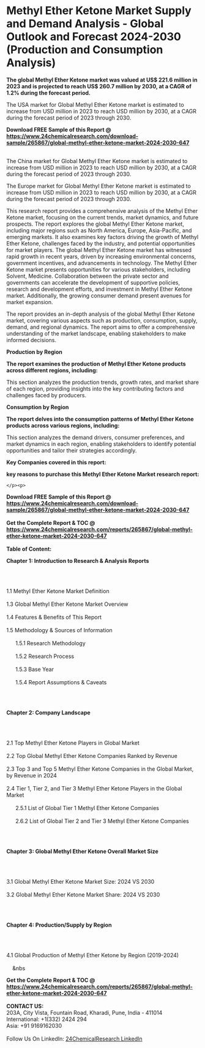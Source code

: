 <h1>Methyl Ether Ketone Market Supply and Demand Analysis - Global Outlook and Forecast 2024-2030 (Production and Consumption Analysis)</h1><p><strong>The global Methyl Ether Ketone market was valued at US$ 221.6 million in 2023 and is projected to reach US$ 260.7 million by 2030, at a CAGR of 1.2% during the forecast period.</strong></p><p>
</p><p>The USA market for Global Methyl Ether Ketone market is estimated to increase from USD million in 2023 to reach USD million by 2030, at a CAGR during the forecast period of 2023 through 2030.</p><div><b>Download FREE Sample of this Report @ 
            <a href="https://www.24chemicalresearch.com/download-sample/265867/global-methyl-ether-ketone-market-2024-2030-647">
            https://www.24chemicalresearch.com/download-sample/265867/global-methyl-ether-ketone-market-2024-2030-647</a></b></div><br><p>
</p><p>The China market for Global Methyl Ether Ketone market is estimated to increase from USD million in 2023 to reach USD million by 2030, at a CAGR during the forecast period of 2023 through 2030.</p><p>
</p><p>The Europe market for Global Methyl Ether Ketone market is estimated to increase from USD million in 2023 to reach USD million by 2030, at a CAGR during the forecast period of 2023 through 2030.</p><p>
</p><p>This research report provides a comprehensive analysis of the Methyl Ether Ketone market, focusing on the current trends, market dynamics, and future prospects. The report explores the global Methyl Ether Ketone market, including major regions such as North America, Europe, Asia-Pacific, and emerging markets. It also examines key factors driving the growth of Methyl Ether Ketone, challenges faced by the industry, and potential opportunities for market players. The global Methyl Ether Ketone market has witnessed rapid growth in recent years, driven by increasing environmental concerns, government incentives, and advancements in technology. The Methyl Ether Ketone market presents opportunities for various stakeholders, including Solvent, Medicine. Collaboration between the private sector and governments can accelerate the development of supportive policies, research and development efforts, and investment in Methyl Ether Ketone market. Additionally, the growing consumer demand present avenues for market expansion.</p><p>
</p><p>The report provides an in-depth analysis of the global Methyl Ether Ketone market, covering various aspects such as production, consumption, supply, demand, and regional dynamics. The report aims to offer a comprehensive understanding of the market landscape, enabling stakeholders to make informed decisions.</p><p>
</p><p><strong>Production by Region</strong></p><p>
</p><p><strong>The report examines the production of Methyl Ether Ketone products across different regions, including:</strong></p><p>
</p><p>
</p><p>This section analyzes the production trends, growth rates, and market share of each region, providing insights into the key contributing factors and challenges faced by producers.</p><p>
</p><p><strong>Consumption by Region</strong></p><p>
</p><p><strong>The report delves into the consumption patterns of Methyl Ether Ketone products across various regions, including:</strong></p><p>
</p><p>
</p><p>This section analyzes the demand drivers, consumer preferences, and market dynamics in each region, enabling stakeholders to identify potential opportunities and tailor their strategies accordingly.</p><p>
<strong>Key Companies covered in this report:</strong></p><p>
</p><p>
</p><p>
</p><p><strong>key reasons to purchase this Methyl Ether Ketone Market research report:</strong></p><p>

	</p><p>

</p><div><b>Download FREE Sample of this Report @ 
            <a href="https://www.24chemicalresearch.com/download-sample/265867/global-methyl-ether-ketone-market-2024-2030-647">
            https://www.24chemicalresearch.com/download-sample/265867/global-methyl-ether-ketone-market-2024-2030-647</a></b></div><br><div><b>Get the Complete Report & TOC @ 
            <a href="https://www.24chemicalresearch.com/reports/265867/global-methyl-ether-ketone-market-2024-2030-647">
            https://www.24chemicalresearch.com/reports/265867/global-methyl-ether-ketone-market-2024-2030-647</a></b></div><br>
            <b>Table of Content:</b><p><p><strong>Chapter 1: Introduction to Research &amp; Analysis Reports</strong></p><br />
<br />
<p>1.1 Methyl Ether Ketone  Market Definition<br /><br />
1.3 Global Methyl Ether Ketone  Market Overview<br /><br />
1.4 Features &amp; Benefits of This Report<br /><br />
1.5 Methodology &amp; Sources of Information<br /><br />
&nbsp;&nbsp;&nbsp;&nbsp;&nbsp; 1.5.1 Research Methodology<br /><br />
&nbsp;&nbsp;&nbsp;&nbsp;&nbsp; 1.5.2 Research Process<br /><br />
&nbsp;&nbsp;&nbsp;&nbsp;&nbsp; 1.5.3 Base Year<br /><br />
&nbsp;&nbsp;&nbsp;&nbsp;&nbsp; 1.5.4 Report Assumptions &amp; Caveats</p><br />
<br />
<p><strong>Chapter 2: Company Landscape</strong></p><br />
<br />
<p>2.1 Top Methyl Ether Ketone  Players in Global Market<br /><br />
2.2 Top Global Methyl Ether Ketone  Companies Ranked by Revenue<br /><br />
2.3 Top 3 and Top 5 Methyl Ether Ketone  Companies in the Global Market, by Revenue in 2024<br /><br />
2.4 Tier 1, Tier 2, and Tier 3 Methyl Ether Ketone  Players in the Global Market<br /><br />
&nbsp;&nbsp;&nbsp;&nbsp;&nbsp; 2.5.1 List of Global Tier 1 Methyl Ether Ketone  Companies<br /><br />
&nbsp;&nbsp;&nbsp;&nbsp;&nbsp; 2.6.2 List of Global Tier 2 and Tier 3 Methyl Ether Ketone  Companies</p><br />
<br />
<p><strong>Chapter 3: Global Methyl Ether Ketone  Overall Market Size</strong></p><br />
<br />
<p>3.1 Global Methyl Ether Ketone  Market Size: 2024 VS 2030<br /><br />
3.2 Global Methyl Ether Ketone  Market Share: 2024 VS 2030</p><br />
<br />
<p><strong>Chapter 4: Production/Supply by Region</strong></p><br />
<br />
<p>4.1 Global Production of Methyl Ether Ketone  by Region (2019-2024)<br /><br />
&nbsp;&nbsp;&nbsp;&nbsp;&nbs</p><div><b>Get the Complete Report & TOC @ 
            <a href="https://www.24chemicalresearch.com/reports/265867/global-methyl-ether-ketone-market-2024-2030-647">
            https://www.24chemicalresearch.com/reports/265867/global-methyl-ether-ketone-market-2024-2030-647</a></b></div><br><b>CONTACT US:</b><br>
            203A, City Vista, Fountain Road, Kharadi, Pune, India - 411014<br>
            International: +1(332) 2424 294<br>
            Asia: +91 9169162030 <br><br>
            Follow Us On LinkedIn: <a href="https://www.linkedin.com/company/24chemicalresearch/">24ChemicalResearch LinkedIn</a>